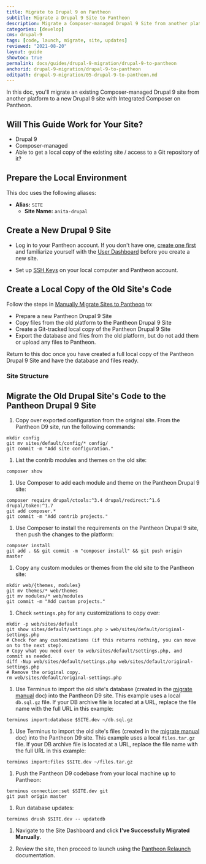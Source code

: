 ```yaml
---
title: Migrate to Drupal 9 on Pantheon
subtitle: Migrate a Drupal 9 Site to Pantheon
description: Migrate a Composer-managed Drupal 9 Site from another platform to Pantheon.
categories: [develop]
cms: drupal-9
tags: [code, launch, migrate, site, updates]
reviewed: "2021-08-20"
layout: guide
showtoc: true
permalink: docs/guides/drupal-9-migration/drupal-9-to-pantheon
anchorid: drupal-9-migration/drupal-9-to-pantheon
editpath: drupal-9-migration/05-drupal-9-to-pantheon.md
---
```


In this doc, you'll migrate an existing Composer-managed Drupal 9 site from another platform to a new Drupal 9 site with Integrated Composer on Pantheon.

## Will This Guide Work for Your Site?

- Drupal 9
- Composer-managed
- Able to get a local copy of the existing site / access to a Git repository of it?

## Prepare the Local Environment

<Partial file="drupal-9/prepare-local-environment.md" />

This doc uses the following aliases:

- **Alias:** `SITE`
  - **Site Name:** `anita-drupal`

## Create a New Drupal 9 Site

- Log in to your Pantheon account. If you don't have one, [create one first](https://pantheon.io/register?docs) and familiarize yourself with the [User Dashboard](/guides/quickstart/user-dashboard) before you create a new site.

- Set up [SSH Keys](/ssh-keys) on your local computer and Pantheon account.

## Create a Local Copy of the Old Site's Code

Follow the steps in [Manually Migrate Sites to Pantheon](/migrate-manual#import-your-code) to:

- Prepare a new Pantheon Drupal 9 Site
- Copy files from the old platform to the Pantheon Drupal 9 Site
- Create a Git-tracked local copy of the Pantheon Drupal 9 Site
- Export the database and files from the old platform, but do not add them or upload any files to Pantheon.

Return to this doc once you have created a full local copy of the Pantheon Drupal 9 Site and have the database and files ready.

### Site Structure

<Partial file="ic-upstream-structure.md" />

## Migrate the Old Drupal Site's Code to the Pantheon Drupal 9 Site

1. Copy over exported configuration from the original site. From the Pantheon D9 site, run the following commands:

  ```bash{promptUser: user}
  mkdir config
  git mv sites/default/config/* config/
  git commit -m "Add site configuration."
  ```

1. List the contrib modules and themes on the old site:

  ```bash{promptUser: user}
  composer show
  ```

1. Use Composer to add each module and theme on the Pantheon Drupal 9 site:

  ```bash{promptUser: user}
  composer require drupal/ctools:^3.4 drupal/redirect:^1.6 drupal/token:^1.7
  git add composer.*
  git commit -m "Add contrib projects."
  ```

1. Use Composer to install the requirements on the Pantheon Drupal 9 site, then push the changes to the platform:

  ```bash{promptUser: user}
  composer install
  git add . && git commit -m "composer install" && git push origin master
  ```

1. Copy any custom modules or themes from the old site to the Pantheon site:

  ```bash{promptUser: user}
  mkdir web/{themes, modules}
  git mv themes/* web/themes
  git mv modules/* web/modules
  git commit -m "Add custom projects."
  ```

1. Check `settings.php` for any customizations to copy over:

  ```bash{promptUser: user}
  mkdir -p web/sites/default
  git show sites/default/settings.php > web/sites/default/original-settings.php
  # Check for any customizations (if this returns nothing, you can move on to the next step).
  # Copy what you need over to web/sites/default/settings.php, and commit as needed.
  diff -Nup web/sites/default/settings.php web/sites/default/original-settings.php
  # Remove the original copy.
  rm web/sites/default/original-settings.php
  ```

1. Use Terminus to import the old site's database (created in the [migrate manual](/migrate-manual#add-your-database) doc) into the Pantheon D9 site. This example uses a local `db.sql.gz` file. If your DB archive file is located at a URL, replace the file name with the full URL in this example:

  ```bash{promptUser: user}
  terminus import:database $SITE.dev ~/db.sql.gz
  ```

1. Use Terminus to import the old site's files (created in the [migrate manual](/migrate-manual#upload-your-files) doc) into the Pantheon D9 site. This example uses a local `files.tar.gz` file. If your DB archive file is located at a URL, replace the file name with the full URL in this example:

  ```bash{promptUser: user}
  terminus import:files $SITE.dev ~/files.tar.gz
  ```

1. Push the Pantheon D9 codebase from your local machine up to Pantheon:

  ```bash{promptUser: user}
  terminus connection:set $SITE.dev git
  git push origin master
  ```

1. Run database updates:

  ```bash{promptUser: user}
  terminus drush $SITE.dev -- updatedb
  ```

1. Navigate to the Site Dashboard and click **I've Successfully Migrated Manually**.

1. Review the site, then proceed to launch using the [Pantheon Relaunch](/relaunch) documentation.
